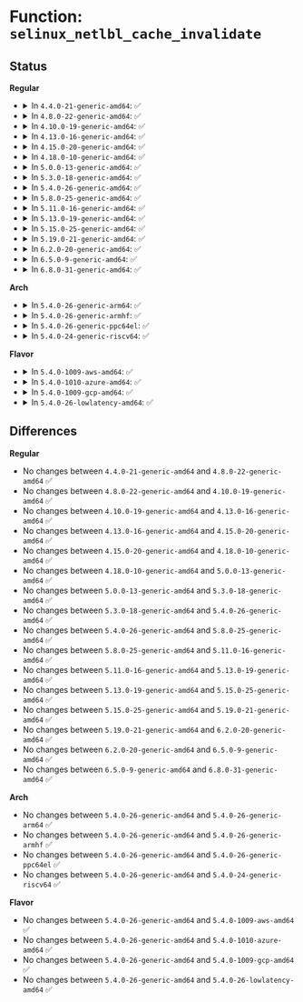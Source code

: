 # Function: <code>selinux_netlbl_cache_invalidate</code>

## Status
<b>Regular</b>
<ul>
<li>
<details>
<summary>In <code>4.4.0-21-generic-amd64</code>: ✅</summary>

```c
void selinux_netlbl_cache_invalidate()
```

```json
{
  "name": "selinux_netlbl_cache_invalidate",
  "collision_type": "Unique Global",
  "inline_type": "No",
  "funcs": [
    {
      "addr": 18446744071582372688,
      "name": "selinux_netlbl_cache_invalidate",
      "external": true,
      "loc": "security/selinux/netlabel.c:136",
      "file": "security/selinux/netlabel.c",
      "inline": "seen, unknown",
      "caller_inline": [],
      "caller_func": [
        "security/selinux/ss/services.c:security_load_policy",
        "security/selinux/ss/services.c:security_load_policy"
      ]
    }
  ],
  "symbols": [
    {
      "addr": 18446744071582372688,
      "name": "selinux_netlbl_cache_invalidate",
      "section": ".text",
      "bind": "STB_GLOBAL",
      "size": 16
    }
  ]
}
```
</details>
</li>
<li>
<details>
<summary>In <code>4.8.0-22-generic-amd64</code>: ✅</summary>

```c
void selinux_netlbl_cache_invalidate()
```

```json
{
  "name": "selinux_netlbl_cache_invalidate",
  "collision_type": "Unique Global",
  "inline_type": "No",
  "funcs": [
    {
      "addr": 18446744071582593792,
      "name": "selinux_netlbl_cache_invalidate",
      "external": true,
      "loc": "security/selinux/netlabel.c:137",
      "file": "security/selinux/netlabel.c",
      "inline": "seen, unknown",
      "caller_inline": [],
      "caller_func": [
        "security/selinux/ss/services.c:security_load_policy",
        "security/selinux/ss/services.c:security_load_policy"
      ]
    }
  ],
  "symbols": [
    {
      "addr": 18446744071582593792,
      "name": "selinux_netlbl_cache_invalidate",
      "section": ".text",
      "bind": "STB_GLOBAL",
      "size": 16
    }
  ]
}
```
</details>
</li>
<li>
<details>
<summary>In <code>4.10.0-19-generic-amd64</code>: ✅</summary>

```c
void selinux_netlbl_cache_invalidate()
```

```json
{
  "name": "selinux_netlbl_cache_invalidate",
  "collision_type": "Unique Global",
  "inline_type": "No",
  "funcs": [
    {
      "addr": 18446744071582687008,
      "name": "selinux_netlbl_cache_invalidate",
      "external": true,
      "loc": "security/selinux/netlabel.c:137",
      "file": "security/selinux/netlabel.c",
      "inline": "seen, unknown",
      "caller_inline": [],
      "caller_func": [
        "security/selinux/ss/services.c:security_load_policy",
        "security/selinux/ss/services.c:security_load_policy"
      ]
    }
  ],
  "symbols": [
    {
      "addr": 18446744071582687008,
      "name": "selinux_netlbl_cache_invalidate",
      "section": ".text",
      "bind": "STB_GLOBAL",
      "size": 16
    }
  ]
}
```
</details>
</li>
<li>
<details>
<summary>In <code>4.13.0-16-generic-amd64</code>: ✅</summary>

```c
void selinux_netlbl_cache_invalidate()
```

```json
{
  "name": "selinux_netlbl_cache_invalidate",
  "collision_type": "Unique Global",
  "inline_type": "No",
  "funcs": [
    {
      "addr": 18446744071582779648,
      "name": "selinux_netlbl_cache_invalidate",
      "external": true,
      "loc": "security/selinux/netlabel.c:138",
      "file": "security/selinux/netlabel.c",
      "inline": "seen, unknown",
      "caller_inline": [],
      "caller_func": [
        "security/selinux/ss/services.c:security_load_policy",
        "security/selinux/ss/services.c:security_load_policy"
      ]
    }
  ],
  "symbols": [
    {
      "addr": 18446744071582779648,
      "name": "selinux_netlbl_cache_invalidate",
      "section": ".text",
      "bind": "STB_GLOBAL",
      "size": 16
    }
  ]
}
```
</details>
</li>
<li>
<details>
<summary>In <code>4.15.0-20-generic-amd64</code>: ✅</summary>

```c
void selinux_netlbl_cache_invalidate()
```

```json
{
  "name": "selinux_netlbl_cache_invalidate",
  "collision_type": "Unique Global",
  "inline_type": "No",
  "funcs": [
    {
      "addr": 18446744071582935728,
      "name": "selinux_netlbl_cache_invalidate",
      "external": true,
      "loc": "security/selinux/netlabel.c:138",
      "file": "security/selinux/netlabel.c",
      "inline": "seen, unknown",
      "caller_inline": [],
      "caller_func": [
        "security/selinux/ss/services.c:security_load_policy",
        "security/selinux/ss/services.c:security_load_policy"
      ]
    }
  ],
  "symbols": [
    {
      "addr": 18446744071582935728,
      "name": "selinux_netlbl_cache_invalidate",
      "section": ".text",
      "bind": "STB_GLOBAL",
      "size": 16
    }
  ]
}
```
</details>
</li>
<li>
<details>
<summary>In <code>4.18.0-10-generic-amd64</code>: ✅</summary>

```c
void selinux_netlbl_cache_invalidate()
```

```json
{
  "name": "selinux_netlbl_cache_invalidate",
  "collision_type": "Unique Global",
  "inline_type": "No",
  "funcs": [
    {
      "addr": 18446744071583135968,
      "name": "selinux_netlbl_cache_invalidate",
      "external": true,
      "loc": "security/selinux/netlabel.c:137",
      "file": "security/selinux/netlabel.c",
      "inline": "seen, unknown",
      "caller_inline": [],
      "caller_func": [
        "security/selinux/ss/services.c:security_load_policy",
        "security/selinux/ss/services.c:security_load_policy"
      ]
    }
  ],
  "symbols": [
    {
      "addr": 18446744071583135968,
      "name": "selinux_netlbl_cache_invalidate",
      "section": ".text",
      "bind": "STB_GLOBAL",
      "size": 16
    }
  ]
}
```
</details>
</li>
<li>
<details>
<summary>In <code>5.0.0-13-generic-amd64</code>: ✅</summary>

```c
void selinux_netlbl_cache_invalidate()
```

```json
{
  "name": "selinux_netlbl_cache_invalidate",
  "collision_type": "Unique Global",
  "inline_type": "No",
  "funcs": [
    {
      "addr": 18446744071583251984,
      "name": "selinux_netlbl_cache_invalidate",
      "external": true,
      "loc": "security/selinux/netlabel.c:138",
      "file": "security/selinux/netlabel.c",
      "inline": "seen, unknown",
      "caller_inline": [],
      "caller_func": [
        "security/selinux/ss/services.c:security_load_policy",
        "security/selinux/ss/services.c:security_load_policy"
      ]
    }
  ],
  "symbols": [
    {
      "addr": 18446744071583251984,
      "name": "selinux_netlbl_cache_invalidate",
      "section": ".text",
      "bind": "STB_GLOBAL",
      "size": 16
    }
  ]
}
```
</details>
</li>
<li>
<details>
<summary>In <code>5.3.0-18-generic-amd64</code>: ✅</summary>

```c
void selinux_netlbl_cache_invalidate()
```

```json
{
  "name": "selinux_netlbl_cache_invalidate",
  "collision_type": "Unique Global",
  "inline_type": "No",
  "funcs": [
    {
      "addr": 18446744071583439040,
      "name": "selinux_netlbl_cache_invalidate",
      "external": true,
      "loc": "security/selinux/netlabel.c:124",
      "file": "security/selinux/netlabel.c",
      "inline": "seen, unknown",
      "caller_inline": [],
      "caller_func": [
        "security/selinux/ss/services.c:security_load_policy",
        "security/selinux/ss/services.c:security_load_policy"
      ]
    }
  ],
  "symbols": [
    {
      "addr": 18446744071583439040,
      "name": "selinux_netlbl_cache_invalidate",
      "section": ".text",
      "bind": "STB_GLOBAL",
      "size": 16
    }
  ]
}
```
</details>
</li>
<li>
<details>
<summary>In <code>5.4.0-26-generic-amd64</code>: ✅</summary>

```c
void selinux_netlbl_cache_invalidate()
```

```json
{
  "name": "selinux_netlbl_cache_invalidate",
  "collision_type": "Unique Global",
  "inline_type": "No",
  "funcs": [
    {
      "addr": 18446744071583544944,
      "name": "selinux_netlbl_cache_invalidate",
      "external": true,
      "loc": "security/selinux/netlabel.c:124",
      "file": "security/selinux/netlabel.c",
      "inline": "seen, unknown",
      "caller_inline": [],
      "caller_func": [
        "security/selinux/ss/services.c:security_load_policy",
        "security/selinux/ss/services.c:security_load_policy"
      ]
    }
  ],
  "symbols": [
    {
      "addr": 18446744071583544944,
      "name": "selinux_netlbl_cache_invalidate",
      "section": ".text",
      "bind": "STB_GLOBAL",
      "size": 16
    }
  ]
}
```
</details>
</li>
<li>
<details>
<summary>In <code>5.8.0-25-generic-amd64</code>: ✅</summary>

```c
void selinux_netlbl_cache_invalidate()
```

```json
{
  "name": "selinux_netlbl_cache_invalidate",
  "collision_type": "Unique Global",
  "inline_type": "No",
  "funcs": [
    {
      "addr": 18446744071583894400,
      "name": "selinux_netlbl_cache_invalidate",
      "external": true,
      "loc": "security/selinux/netlabel.c:124",
      "file": "security/selinux/netlabel.c",
      "inline": "seen, unknown",
      "caller_inline": [],
      "caller_func": [
        "security/selinux/ss/services.c:security_load_policy",
        "security/selinux/ss/services.c:security_load_policy"
      ]
    }
  ],
  "symbols": [
    {
      "addr": 18446744071583894400,
      "name": "selinux_netlbl_cache_invalidate",
      "section": ".text",
      "bind": "STB_GLOBAL",
      "size": 16
    }
  ]
}
```
</details>
</li>
<li>
<details>
<summary>In <code>5.11.0-16-generic-amd64</code>: ✅</summary>

```c
void selinux_netlbl_cache_invalidate()
```

```json
{
  "name": "selinux_netlbl_cache_invalidate",
  "collision_type": "Unique Global",
  "inline_type": "No",
  "funcs": [
    {
      "addr": 18446744071584014480,
      "name": "selinux_netlbl_cache_invalidate",
      "external": true,
      "loc": "security/selinux/netlabel.c:124",
      "file": "security/selinux/netlabel.c",
      "inline": "seen, unknown",
      "caller_inline": [],
      "caller_func": [
        "security/selinux/ss/services.c:selinux_notify_policy_change"
      ]
    }
  ],
  "symbols": [
    {
      "addr": 18446744071584014480,
      "name": "selinux_netlbl_cache_invalidate",
      "section": ".text",
      "bind": "STB_GLOBAL",
      "size": 16
    }
  ]
}
```
</details>
</li>
<li>
<details>
<summary>In <code>5.13.0-19-generic-amd64</code>: ✅</summary>

```c
void selinux_netlbl_cache_invalidate()
```

```json
{
  "name": "selinux_netlbl_cache_invalidate",
  "collision_type": "Unique Global",
  "inline_type": "No",
  "funcs": [
    {
      "addr": 18446744071584042496,
      "name": "selinux_netlbl_cache_invalidate",
      "external": true,
      "loc": "security/selinux/netlabel.c:124",
      "file": "security/selinux/netlabel.c",
      "inline": "seen, unknown",
      "caller_inline": [],
      "caller_func": [
        "security/selinux/ss/services.c:selinux_notify_policy_change"
      ]
    }
  ],
  "symbols": [
    {
      "addr": 18446744071584042496,
      "name": "selinux_netlbl_cache_invalidate",
      "section": ".text",
      "bind": "STB_GLOBAL",
      "size": 16
    }
  ]
}
```
</details>
</li>
<li>
<details>
<summary>In <code>5.15.0-25-generic-amd64</code>: ✅</summary>

```c
void selinux_netlbl_cache_invalidate()
```

```json
{
  "name": "selinux_netlbl_cache_invalidate",
  "collision_type": "Unique Global",
  "inline_type": "No",
  "funcs": [
    {
      "addr": 18446744071584413696,
      "name": "selinux_netlbl_cache_invalidate",
      "external": true,
      "loc": "security/selinux/netlabel.c:124",
      "file": "security/selinux/netlabel.c",
      "inline": "seen, unknown",
      "caller_inline": [],
      "caller_func": [
        "security/selinux/ss/services.c:selinux_notify_policy_change"
      ]
    }
  ],
  "symbols": [
    {
      "addr": 18446744071584413696,
      "name": "selinux_netlbl_cache_invalidate",
      "section": ".text",
      "bind": "STB_GLOBAL",
      "size": 16
    }
  ]
}
```
</details>
</li>
<li>
<details>
<summary>In <code>5.19.0-21-generic-amd64</code>: ✅</summary>

```c
void selinux_netlbl_cache_invalidate()
```

```json
{
  "name": "selinux_netlbl_cache_invalidate",
  "collision_type": "Unique Global",
  "inline_type": "No",
  "funcs": [
    {
      "addr": 18446744071585041216,
      "name": "selinux_netlbl_cache_invalidate",
      "external": true,
      "loc": "security/selinux/netlabel.c:125",
      "file": "security/selinux/netlabel.c",
      "inline": "seen, unknown",
      "caller_inline": [],
      "caller_func": [
        "security/selinux/ss/services.c:selinux_notify_policy_change"
      ]
    }
  ],
  "symbols": [
    {
      "addr": 18446744071585041216,
      "name": "selinux_netlbl_cache_invalidate",
      "section": ".text",
      "bind": "STB_GLOBAL",
      "size": 20
    }
  ]
}
```
</details>
</li>
<li>
<details>
<summary>In <code>6.2.0-20-generic-amd64</code>: ✅</summary>

```c
void selinux_netlbl_cache_invalidate()
```

```json
{
  "name": "selinux_netlbl_cache_invalidate",
  "collision_type": "Unique Global",
  "inline_type": "No",
  "funcs": [
    {
      "addr": 18446744071585760192,
      "name": "selinux_netlbl_cache_invalidate",
      "external": true,
      "loc": "security/selinux/netlabel.c:125",
      "file": "security/selinux/netlabel.c",
      "inline": "seen, unknown",
      "caller_inline": [],
      "caller_func": [
        "security/selinux/ss/services.c:selinux_notify_policy_change"
      ]
    }
  ],
  "symbols": [
    {
      "addr": 18446744071585760192,
      "name": "selinux_netlbl_cache_invalidate",
      "section": ".text",
      "bind": "STB_GLOBAL",
      "size": 20
    }
  ]
}
```
</details>
</li>
<li>
<details>
<summary>In <code>6.5.0-9-generic-amd64</code>: ✅</summary>

```c
void selinux_netlbl_cache_invalidate()
```

```json
{
  "name": "selinux_netlbl_cache_invalidate",
  "collision_type": "Unique Global",
  "inline_type": "No",
  "funcs": [
    {
      "addr": 18446744071585990736,
      "name": "selinux_netlbl_cache_invalidate",
      "external": true,
      "loc": "security/selinux/netlabel.c:124",
      "file": "security/selinux/netlabel.c",
      "inline": "seen, unknown",
      "caller_inline": [],
      "caller_func": [
        "security/selinux/ss/services.c:selinux_notify_policy_change"
      ]
    }
  ],
  "symbols": [
    {
      "addr": 18446744071585990736,
      "name": "selinux_netlbl_cache_invalidate",
      "section": ".text",
      "bind": "STB_GLOBAL",
      "size": 20
    }
  ]
}
```
</details>
</li>
<li>
<details>
<summary>In <code>6.8.0-31-generic-amd64</code>: ✅</summary>

```c
void selinux_netlbl_cache_invalidate()
```

```json
{
  "name": "selinux_netlbl_cache_invalidate",
  "collision_type": "Unique Global",
  "inline_type": "No",
  "funcs": [
    {
      "addr": 18446744071586238112,
      "name": "selinux_netlbl_cache_invalidate",
      "external": true,
      "loc": "security/selinux/netlabel.c:124",
      "file": "security/selinux/netlabel.c",
      "inline": "seen, unknown",
      "caller_inline": [],
      "caller_func": [
        "security/selinux/ss/services.c:selinux_notify_policy_change"
      ]
    }
  ],
  "symbols": [
    {
      "addr": 18446744071586238112,
      "name": "selinux_netlbl_cache_invalidate",
      "section": ".text",
      "bind": "STB_GLOBAL",
      "size": 20
    }
  ]
}
```
</details>
</li>
</ul>
<b>Arch</b>
<ul>
<li>
<details>
<summary>In <code>5.4.0-26-generic-arm64</code>: ✅</summary>

```c
void selinux_netlbl_cache_invalidate()
```

```json
{
  "name": "selinux_netlbl_cache_invalidate",
  "collision_type": "Unique Global",
  "inline_type": "No",
  "funcs": [
    {
      "addr": 18446603336495317184,
      "name": "selinux_netlbl_cache_invalidate",
      "external": true,
      "loc": "security/selinux/netlabel.c:124",
      "file": "security/selinux/netlabel.c",
      "inline": "seen, unknown",
      "caller_inline": [],
      "caller_func": [
        "security/selinux/ss/services.c:security_load_policy",
        "security/selinux/ss/services.c:security_load_policy"
      ]
    }
  ],
  "symbols": [
    {
      "addr": 18446603336495317184,
      "name": "selinux_netlbl_cache_invalidate",
      "section": ".text",
      "bind": "STB_GLOBAL",
      "size": 28
    }
  ]
}
```
</details>
</li>
<li>
<details>
<summary>In <code>5.4.0-26-generic-armhf</code>: ✅</summary>

```c
void selinux_netlbl_cache_invalidate()
```

```json
{
  "name": "selinux_netlbl_cache_invalidate",
  "collision_type": "Unique Global",
  "inline_type": "No",
  "funcs": [
    {
      "addr": 3228694808,
      "name": "selinux_netlbl_cache_invalidate",
      "external": true,
      "loc": "security/selinux/netlabel.c:124",
      "file": "security/selinux/netlabel.c",
      "inline": "seen, unknown",
      "caller_inline": [],
      "caller_func": [
        "security/selinux/ss/services.c:security_load_policy",
        "security/selinux/ss/services.c:security_load_policy"
      ]
    }
  ],
  "symbols": [
    {
      "addr": 3228694808,
      "name": "selinux_netlbl_cache_invalidate",
      "section": ".text",
      "bind": "STB_GLOBAL",
      "size": 28
    }
  ]
}
```
</details>
</li>
<li>
<details>
<summary>In <code>5.4.0-26-generic-ppc64el</code>: ✅</summary>

```c
void selinux_netlbl_cache_invalidate()
```

```json
{
  "name": "selinux_netlbl_cache_invalidate",
  "collision_type": "Unique Global",
  "inline_type": "No",
  "funcs": [
    {
      "addr": 13835058055289307504,
      "name": "selinux_netlbl_cache_invalidate",
      "external": true,
      "loc": "security/selinux/netlabel.c:124",
      "file": "security/selinux/netlabel.c",
      "inline": "seen, unknown",
      "caller_inline": [],
      "caller_func": [
        "security/selinux/ss/services.c:security_load_policy",
        "security/selinux/ss/services.c:security_load_policy"
      ]
    }
  ],
  "symbols": [
    {
      "addr": 13835058055289307504,
      "name": "selinux_netlbl_cache_invalidate",
      "section": ".text",
      "bind": "STB_GLOBAL",
      "size": 52
    }
  ]
}
```
</details>
</li>
<li>
<details>
<summary>In <code>5.4.0-24-generic-riscv64</code>: ✅</summary>

```c
void selinux_netlbl_cache_invalidate()
```

```json
{
  "name": "selinux_netlbl_cache_invalidate",
  "collision_type": "Unique Global",
  "inline_type": "No",
  "funcs": [
    {
      "addr": 18446743936274533430,
      "name": "selinux_netlbl_cache_invalidate",
      "external": true,
      "loc": "security/selinux/netlabel.c:124",
      "file": "security/selinux/netlabel.c",
      "inline": "seen, unknown",
      "caller_inline": [],
      "caller_func": [
        "security/selinux/ss/services.c:security_load_policy",
        "security/selinux/ss/services.c:security_load_policy"
      ]
    }
  ],
  "symbols": [
    {
      "addr": 18446743936274533430,
      "name": "selinux_netlbl_cache_invalidate",
      "section": ".text",
      "bind": "STB_GLOBAL",
      "size": 34
    }
  ]
}
```
</details>
</li>
</ul>
<b>Flavor</b>
<ul>
<li>
<details>
<summary>In <code>5.4.0-1009-aws-amd64</code>: ✅</summary>

```c
void selinux_netlbl_cache_invalidate()
```

```json
{
  "name": "selinux_netlbl_cache_invalidate",
  "collision_type": "Unique Global",
  "inline_type": "No",
  "funcs": [
    {
      "addr": 18446744071583513680,
      "name": "selinux_netlbl_cache_invalidate",
      "external": true,
      "loc": "security/selinux/netlabel.c:124",
      "file": "security/selinux/netlabel.c",
      "inline": "seen, unknown",
      "caller_inline": [],
      "caller_func": [
        "security/selinux/ss/services.c:security_load_policy",
        "security/selinux/ss/services.c:security_load_policy"
      ]
    }
  ],
  "symbols": [
    {
      "addr": 18446744071583513680,
      "name": "selinux_netlbl_cache_invalidate",
      "section": ".text",
      "bind": "STB_GLOBAL",
      "size": 16
    }
  ]
}
```
</details>
</li>
<li>
<details>
<summary>In <code>5.4.0-1010-azure-amd64</code>: ✅</summary>

```c
void selinux_netlbl_cache_invalidate()
```

```json
{
  "name": "selinux_netlbl_cache_invalidate",
  "collision_type": "Unique Global",
  "inline_type": "No",
  "funcs": [
    {
      "addr": 18446744071583450736,
      "name": "selinux_netlbl_cache_invalidate",
      "external": true,
      "loc": "security/selinux/netlabel.c:124",
      "file": "security/selinux/netlabel.c",
      "inline": "seen, unknown",
      "caller_inline": [],
      "caller_func": [
        "security/selinux/ss/services.c:security_load_policy",
        "security/selinux/ss/services.c:security_load_policy"
      ]
    }
  ],
  "symbols": [
    {
      "addr": 18446744071583450736,
      "name": "selinux_netlbl_cache_invalidate",
      "section": ".text",
      "bind": "STB_GLOBAL",
      "size": 16
    }
  ]
}
```
</details>
</li>
<li>
<details>
<summary>In <code>5.4.0-1009-gcp-amd64</code>: ✅</summary>

```c
void selinux_netlbl_cache_invalidate()
```

```json
{
  "name": "selinux_netlbl_cache_invalidate",
  "collision_type": "Unique Global",
  "inline_type": "No",
  "funcs": [
    {
      "addr": 18446744071583497456,
      "name": "selinux_netlbl_cache_invalidate",
      "external": true,
      "loc": "security/selinux/netlabel.c:124",
      "file": "security/selinux/netlabel.c",
      "inline": "seen, unknown",
      "caller_inline": [],
      "caller_func": [
        "security/selinux/ss/services.c:security_load_policy",
        "security/selinux/ss/services.c:security_load_policy"
      ]
    }
  ],
  "symbols": [
    {
      "addr": 18446744071583497456,
      "name": "selinux_netlbl_cache_invalidate",
      "section": ".text",
      "bind": "STB_GLOBAL",
      "size": 16
    }
  ]
}
```
</details>
</li>
<li>
<details>
<summary>In <code>5.4.0-26-lowlatency-amd64</code>: ✅</summary>

```c
void selinux_netlbl_cache_invalidate()
```

```json
{
  "name": "selinux_netlbl_cache_invalidate",
  "collision_type": "Unique Global",
  "inline_type": "No",
  "funcs": [
    {
      "addr": 18446744071583593824,
      "name": "selinux_netlbl_cache_invalidate",
      "external": true,
      "loc": "security/selinux/netlabel.c:124",
      "file": "security/selinux/netlabel.c",
      "inline": "seen, unknown",
      "caller_inline": [],
      "caller_func": [
        "security/selinux/ss/services.c:security_load_policy",
        "security/selinux/ss/services.c:security_load_policy"
      ]
    }
  ],
  "symbols": [
    {
      "addr": 18446744071583593824,
      "name": "selinux_netlbl_cache_invalidate",
      "section": ".text",
      "bind": "STB_GLOBAL",
      "size": 16
    }
  ]
}
```
</details>
</li>
</ul>

## Differences
<b>Regular</b>
<ul>
<li>
No changes between <code>4.4.0-21-generic-amd64</code> and <code>4.8.0-22-generic-amd64</code> ✅
</li>
<li>
No changes between <code>4.8.0-22-generic-amd64</code> and <code>4.10.0-19-generic-amd64</code> ✅
</li>
<li>
No changes between <code>4.10.0-19-generic-amd64</code> and <code>4.13.0-16-generic-amd64</code> ✅
</li>
<li>
No changes between <code>4.13.0-16-generic-amd64</code> and <code>4.15.0-20-generic-amd64</code> ✅
</li>
<li>
No changes between <code>4.15.0-20-generic-amd64</code> and <code>4.18.0-10-generic-amd64</code> ✅
</li>
<li>
No changes between <code>4.18.0-10-generic-amd64</code> and <code>5.0.0-13-generic-amd64</code> ✅
</li>
<li>
No changes between <code>5.0.0-13-generic-amd64</code> and <code>5.3.0-18-generic-amd64</code> ✅
</li>
<li>
No changes between <code>5.3.0-18-generic-amd64</code> and <code>5.4.0-26-generic-amd64</code> ✅
</li>
<li>
No changes between <code>5.4.0-26-generic-amd64</code> and <code>5.8.0-25-generic-amd64</code> ✅
</li>
<li>
No changes between <code>5.8.0-25-generic-amd64</code> and <code>5.11.0-16-generic-amd64</code> ✅
</li>
<li>
No changes between <code>5.11.0-16-generic-amd64</code> and <code>5.13.0-19-generic-amd64</code> ✅
</li>
<li>
No changes between <code>5.13.0-19-generic-amd64</code> and <code>5.15.0-25-generic-amd64</code> ✅
</li>
<li>
No changes between <code>5.15.0-25-generic-amd64</code> and <code>5.19.0-21-generic-amd64</code> ✅
</li>
<li>
No changes between <code>5.19.0-21-generic-amd64</code> and <code>6.2.0-20-generic-amd64</code> ✅
</li>
<li>
No changes between <code>6.2.0-20-generic-amd64</code> and <code>6.5.0-9-generic-amd64</code> ✅
</li>
<li>
No changes between <code>6.5.0-9-generic-amd64</code> and <code>6.8.0-31-generic-amd64</code> ✅
</li>
</ul>
<b>Arch</b>
<ul>
<li>
No changes between <code>5.4.0-26-generic-amd64</code> and <code>5.4.0-26-generic-arm64</code> ✅
</li>
<li>
No changes between <code>5.4.0-26-generic-amd64</code> and <code>5.4.0-26-generic-armhf</code> ✅
</li>
<li>
No changes between <code>5.4.0-26-generic-amd64</code> and <code>5.4.0-26-generic-ppc64el</code> ✅
</li>
<li>
No changes between <code>5.4.0-26-generic-amd64</code> and <code>5.4.0-24-generic-riscv64</code> ✅
</li>
</ul>
<b>Flavor</b>
<ul>
<li>
No changes between <code>5.4.0-26-generic-amd64</code> and <code>5.4.0-1009-aws-amd64</code> ✅
</li>
<li>
No changes between <code>5.4.0-26-generic-amd64</code> and <code>5.4.0-1010-azure-amd64</code> ✅
</li>
<li>
No changes between <code>5.4.0-26-generic-amd64</code> and <code>5.4.0-1009-gcp-amd64</code> ✅
</li>
<li>
No changes between <code>5.4.0-26-generic-amd64</code> and <code>5.4.0-26-lowlatency-amd64</code> ✅
</li>
</ul>
